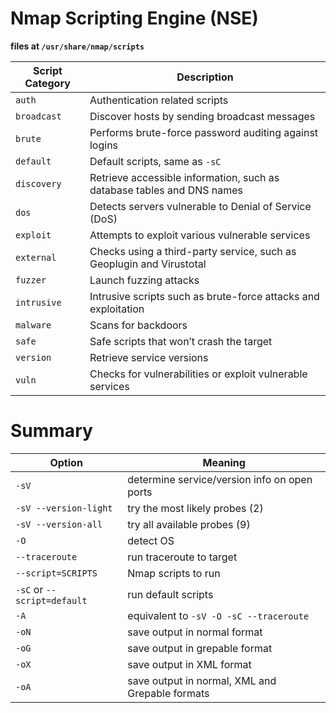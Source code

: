 # Nmap Scripting Engine (NSE)

**files at `/usr/share/nmap/scripts`**

| Script Category | Description                                                            |
| --------------- | ---------------------------------------------------------------------- |
| `auth`          | Authentication related scripts                                         |
| `broadcast`     | Discover hosts by sending broadcast messages                           |
| `brute`         | Performs brute-force password auditing against logins                  |
| `default`       | Default scripts, same as `-sC`                                         |
| `discovery`     | Retrieve accessible information, such as database tables and DNS names |
| `dos`           | Detects servers vulnerable to Denial of Service (DoS)                  |
| `exploit`       | Attempts to exploit various vulnerable services                        |
| `external`      | Checks using a third-party service, such as Geoplugin and Virustotal   |
| `fuzzer`        | Launch fuzzing attacks                                                 |
| `intrusive`     | Intrusive scripts such as brute-force attacks and exploitation         |
| `malware`       | Scans for backdoors                                                    |
| `safe`          | Safe scripts that won’t crash the target                               |
| `version`       | Retrieve service versions                                              |
| `vuln`          | Checks for vulnerabilities or exploit vulnerable services              |

# Summary

| Option                      | Meaning                                         |
| --------------------------- | ----------------------------------------------- |
| `-sV`                       | determine service/version info on open ports    |
| `-sV --version-light`       | try the most likely probes (2)                  |
| `-sV --version-all`         | try all available probes (9)                    |
| `-O`                        | detect OS                                       |
| `--traceroute`              | run traceroute to target                        |
| `--script=SCRIPTS`          | Nmap scripts to run                             |
| `-sC` or `--script=default` | run default scripts                             |
| `-A`                        | equivalent to `-sV -O -sC --traceroute`         |
| `-oN`                       | save output in normal format                    |
| `-oG`                       | save output in grepable format                  |
| `-oX`                       | save output in XML format                       |
| `-oA`                       | save output in normal, XML and Grepable formats |